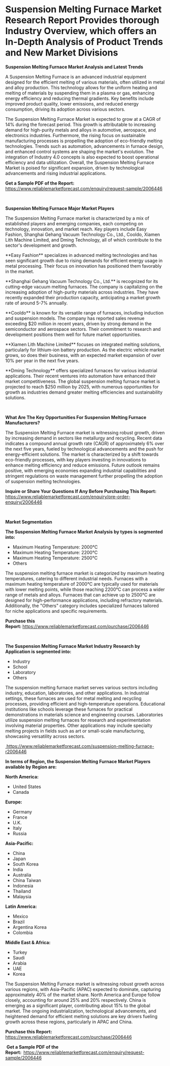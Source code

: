 <p><h1>Suspension Melting Furnace Market Research Report Provides thorough Industry Overview, which offers an In-Depth Analysis of Product Trends and New Market Divisions</h1></p><p><strong>Suspension Melting Furnace Market Analysis and Latest Trends</strong></p>
<p><p>A Suspension Melting Furnace is an advanced industrial equipment designed for the efficient melting of various materials, often utilized in metal and alloy production. This technology allows for the uniform heating and melting of materials by suspending them in a plasma or gas, enhancing energy efficiency and reducing thermal gradients. Key benefits include improved product quality, lower emissions, and reduced energy consumption, driving its adoption across various sectors.</p><p>The Suspension Melting Furnace Market is expected to grow at a CAGR of 14% during the forecast period. This growth is attributable to increasing demand for high-purity metals and alloys in automotive, aerospace, and electronics industries. Furthermore, the rising focus on sustainable manufacturing processes is propelling the adoption of eco-friendly melting technologies. Trends such as automation, advancements in furnace design, and enhanced control systems are shaping the market's evolution. The integration of Industry 4.0 concepts is also expected to boost operational efficiency and data utilization. Overall, the Suspension Melting Furnace Market is poised for significant expansion, driven by technological advancements and rising industrial applications.</p></p>
<p><strong>Get a Sample PDF of the Report:&nbsp;</strong> <a href="https://www.reliablemarketforecast.com/enquiry/request-sample/2006446?utm_campaign=3137&utm_medium=2&utm_source=Github&utm_content=ia&utm_term=16042025&utm_id=suspension-melting-furnace">https://www.reliablemarketforecast.com/enquiry/request-sample/2006446</a></p>
<p>&nbsp;</p>
<p><strong>Suspension Melting Furnace Major Market Players</strong></p>
<p><p>The Suspension Melting Furnace market is characterized by a mix of established players and emerging companies, each competing on technology, innovation, and market reach. Key players include Easy Fashion, Shanghai Gehang Vacuum Technology Co., Ltd., Cooldo, Xiamen Lith Machine Limited, and Dming Technology, all of which contribute to the sector's development and growth.</p><p>**Easy Fashion** specializes in advanced melting technologies and has seen significant growth due to rising demands for efficient energy usage in metal processing. Their focus on innovation has positioned them favorably in the market.</p><p>**Shanghai Gehang Vacuum Technology Co., Ltd.** is recognized for its cutting-edge vacuum melting furnaces. The company is capitalizing on the increasing adoption of high-purity materials across industries. They have recently expanded their production capacity, anticipating a market growth rate of around 5-7% annually.</p><p>**Cooldo** is known for its versatile range of furnaces, including induction and suspension models. The company has reported sales revenue exceeding $20 million in recent years, driven by strong demand in the semiconductor and aerospace sectors. Their commitment to research and development positions them well for future market opportunities.</p><p>**Xiamen Lith Machine Limited** focuses on integrated melting solutions, particularly for lithium-ion battery production. As the electric vehicle market grows, so does their business, with an expected market expansion of over 10% per year in the next five years.</p><p>**Dming Technology** offers specialized furnaces for various industrial applications. Their recent ventures into automation have enhanced their market competitiveness. The global suspension melting furnace market is projected to reach $250 million by 2025, with numerous opportunities for growth as industries demand greater melting efficiencies and sustainability solutions.</p></p>
<p>&nbsp;</p>
<p><strong>What Are The Key Opportunities For Suspension Melting Furnace Manufacturers?</strong></p>
<p><p>The Suspension Melting Furnace market is witnessing robust growth, driven by increasing demand in sectors like metallurgy and recycling. Recent data indicates a compound annual growth rate (CAGR) of approximately 6% over the next five years, fueled by technological advancements and the push for energy-efficient solutions. The market is characterized by a shift towards eco-friendly processes, with key players investing in innovations to enhance melting efficiency and reduce emissions. Future outlook remains positive, with emerging economies expanding industrial capabilities and stringent regulations on waste management further propelling the adoption of suspension melting technologies.</p></p>
<p><strong>Inquire or Share Your Questions If Any Before Purchasing This Report:</strong> <a href="https://www.reliablemarketforecast.com/enquiry/pre-order-enquiry/2006446?utm_campaign=3137&utm_medium=2&utm_source=Github&utm_content=ia&utm_term=16042025&utm_id=suspension-melting-furnace">https://www.reliablemarketforecast.com/enquiry/pre-order-enquiry/2006446</a></p>
<p>&nbsp;</p>
<p><strong>Market Segmentation</strong></p>
<p><strong>The Suspension Melting Furnace Market Analysis by types is segmented into:</strong></p>
<p><ul><li>Maximum Heating Temperature: 2000℃</li><li>Maximum Heating Temperature: 2200℃</li><li>Maximum Heating Temperature: 2500℃</li><li>Others</li></ul></p>
<p><p>The suspension melting furnace market is categorized by maximum heating temperatures, catering to different industrial needs. Furnaces with a maximum heating temperature of 2000℃ are typically used for materials with lower melting points, while those reaching 2200℃ can process a wider range of metals and alloys. Furnaces that can achieve up to 2500℃ are designed for high-performance applications, including refractory materials. Additionally, the "Others" category includes specialized furnaces tailored for niche applications and specific requirements.</p></p>
<p><strong>Purchase this Report:&nbsp;</strong><a href="https://www.reliablemarketforecast.com/purchase/2006446?utm_campaign=3137&utm_medium=2&utm_source=Github&utm_content=ia&utm_term=16042025&utm_id=suspension-melting-furnace">https://www.reliablemarketforecast.com/purchase/2006446</a></p>
<p>&nbsp;</p>
<p><strong>The Suspension Melting Furnace Market Industry Research by Application is segmented into:</strong></p>
<p><ul><li>Industry</li><li>School</li><li>Laboratory</li><li>Others</li></ul></p>
<p><p>The suspension melting furnace market serves various sectors including industry, education, laboratories, and other applications. In industrial settings, these furnaces are used for metal melting and recycling processes, providing efficient and high-temperature operations. Educational institutions like schools leverage these furnaces for practical demonstrations in materials science and engineering courses. Laboratories utilize suspension melting furnaces for research and experimentation involving material properties. Other applications may include specialty melting projects in fields such as art or small-scale manufacturing, showcasing versatility across sectors.</p></p>
<p><a href="https://www.reliablemarketforecast.com/suspension-melting-furnace-r2006446?utm_campaign=3137&utm_medium=2&utm_source=Github&utm_content=ia&utm_term=16042025&utm_id=suspension-melting-furnace">&nbsp;https://www.reliablemarketforecast.com/suspension-melting-furnace-r2006446</a></p>
<p><strong>In terms of Region, the Suspension Melting Furnace Market Players available by Region are:</strong></p>
<p>
    <p> <strong> North America: </strong>
        <ul>
            <li>United States</li>
            <li>Canada</li>
        </ul>
        </p> 
    <p> <strong> Europe: </strong>
        <ul>
            <li>Germany</li>
            <li>France</li>
            <li>U.K.</li>
            <li>Italy</li>
            <li>Russia</li>
        </ul>
        </p> 
    <p> <strong> Asia-Pacific: </strong>
        <ul>
            <li>China</li>
            <li>Japan</li>
            <li>South Korea</li>
            <li>India</li>
            <li>Australia</li>
            <li>China Taiwan</li>
            <li>Indonesia</li>
            <li>Thailand</li>
            <li>Malaysia</li>
        </ul>
        </p> 
    <p> <strong> Latin America: </strong>
        <ul>
            <li>Mexico</li>
            <li>Brazil</li>
            <li>Argentina Korea</li>
            <li>Colombia</li>
        </ul>
        </p> 
    <p> <strong> Middle East & Africa: </strong>
        <ul>
            <li>Turkey</li>
            <li>Saudi</li>
            <li>Arabia</li>
            <li>UAE</li>
            <li>Korea</li>
        </ul>
    </p>
    </p>
<p><p>The Suspension Melting Furnace market is witnessing robust growth across various regions, with Asia-Pacific (APAC) expected to dominate, capturing approximately 40% of the market share. North America and Europe follow closely, accounting for around 25% and 20% respectively. China is emerging as a significant player, contributing about 15% to the global market. The ongoing industrialization, technological advancements, and heightened demand for efficient melting solutions are key drivers fueling growth across these regions, particularly in APAC and China.</p></p>
<p><strong>Purchase this Report: </strong><a href="https://www.reliablemarketforecast.com/purchase/2006446?utm_campaign=3137&utm_medium=2&utm_source=Github&utm_content=ia&utm_term=16042025&utm_id=suspension-melting-furnace">https://www.reliablemarketforecast.com/purchase/2006446</a></p>
<p>&nbsp;<strong>Get a Sample PDF of the Report:&nbsp;&nbsp;</strong><a href="https://www.reliablemarketforecast.com/enquiry/request-sample/2006446?utm_campaign=3137&utm_medium=2&utm_source=Github&utm_content=ia&utm_term=16042025&utm_id=suspension-melting-furnace">https://www.reliablemarketforecast.com/enquiry/request-sample/2006446</a></p>
<p><strong></strong></p>
<p><p></p><p></p><p></p></p>